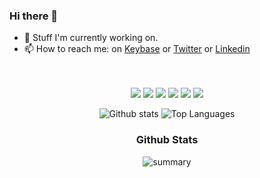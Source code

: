 ### Hi there 👋
- 🔭 Stuff I'm currently working on.
- 📫 How to reach me: on [Keybase](https://keybase.io/1modm) or [Twitter](https://twitter.com/1_mod_m) or [Linkedin](https://www.linkedin.com/in/mmorillo/)

<br>
<br>

<div align="center">

  <img src = "https://img.shields.io/badge/security-000000.svg?style=for-the-badge&logo=openbsd&logoColor=ffff00">
  <img src = "https://img.shields.io/badge/linux-000000.svg?style=for-the-badge&logo=debian&logoColor=dc0000">
  <img src = "https://img.shields.io/badge/shell-000000.svg?style=for-the-badge&logo=gnu-bash&logoColor=green1">
  <img src = "https://img.shields.io/badge/python-000000?style=for-the-badge&logo=python&logoColor=ffff00">
  <img src = "https://img.shields.io/badge/perl-000000?style=for-the-badge&logo=perl&logoColor=0059eb">
  <img src = "https://img.shields.io/badge/markdown-000000.svg?style=for-the-badge&logo=markdown&logoColor=white">
  
<br>
 
![Github stats](https://github-readme-stats.vercel.app/api?username=1modm&show_icons=true&hide_title=true&hide_border=true&hide_rank=false&theme=material-palenight)
![Top Languages](https://github-readme-stats.vercel.app/api/top-langs/?username=1modm&theme=material-palenight&layout=compact)

 
### Github Stats

![summary](https://github-profile-summary-cards.vercel.app/api/cards/profile-details?username=1modm&theme=monokai)


</div>
